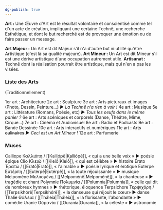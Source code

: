 ```yaml
---
dg-publish: true
---
```


**Art :**
Une Œuvre d'Art est le résultat volontaire et conscientisé comme tel d'un acte de création, impliquant une certaine Technê, une recherche Esthétique, et dont le but recherché est de provoquer une émotion ou de faire passer un message.

**Art Majeur :**
Un Art est dit Majeur s'il n'a d'autre but ni utilité qu'être Artistique (c'est là sa qualité majeure).
**Art Mineur :**
Un Art est dit Mineur s'il est une dérive artistique d'une occupation autrement utile.
**Artisanat :**
Technê dont la réalisation pourrait être artistique, mais qui n'en a pas les visées.

### Liste des Arts

(Traditionnellement)

1er art : Architecture
2e art : Sculpture
3e art : Arts picturaux et images (Photo, Dessin, Peinture...) *► La Technê n'a rien à voir !*
4e art : Musique
5e art : Littérature (Romans, Poésie, etc) *► Tous les oeufs dans le même panier ?*
6e art : Arts scéniques et corporels (Danse, Théâtre, Mime, Cirque...)
7e art : Cinéma et Audiovisuel
8e art : Radio et Podcasts
9e art : Bande Dessinée
10e art : Arts interactifs et numériques
11e art : ~~Arts culinaires~~ *► Ceci est un Art Mineur !*
12e art : Parfumerie
### Muses

Calliope	Καλλιόπη / [[Kalliópê\|Kalliópê]], « qui a une belle voix » ►	poésie épique
Clio	Κλειώ / [[Kleiố\|Kleiố]], « qui est célèbre »	► histoire
Érato	Ἐρατώ / [[Eratố\|Eratố]], « l'aimable »	► poésie lyrique et érotique
Euterpe	Εὐτέρπη / [[Eutérpê\|Eutérpê]], « la toute réjouissante »	► musique
Melpomène	Μελπομένη / [[Melpoménê\|Melpoménê]], « la chanteuse »	► tragédie et chant
Polymnie	Πολυμνία / [[Polumnía\|Polumnía]], « celle qui dit de nombreux hymnes » ► rhétorique, éloquence
Terpsichore	Τερψιχόρη / [[Terpsikhórê\|Terpsikhórê]], « la danseuse qui réjouit le cœur»	► danse
Thalie	Θάλεια / [[Tháleia\|Tháleia]], « la florissante, l'abondante »	► comédie
Uranie	Οὐρανία / [[Ouranía\|Ouranía]], « la céleste »	► astronomie

